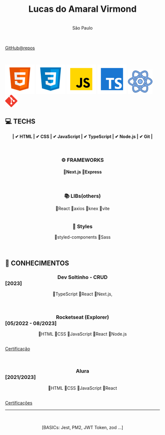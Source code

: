 # <center> Lucas do Amaral Virmond </center>

  <br />
  <center>São Paulo</center>
<br />
<br />

[GitHub@repos](https://github.com/lucasvir?tab=repositories)

<br />

![HTML5](./img/html5-icon.svg) ![CSS](./img/css-icon.svg) ![JavaScript](./img/js-icon.svg) ![TypeScript](./img/ts-icon.svg) ![ReactJs](./img/react-icon.svg) <img src="./img/git-icon.svg" alt="Git icon" width="40px" height="40px">

## 💻 TECHS

#### <center >| ✔ HTML | ✔ CSS | ✔ JavaScript | ✔ TypeScript | ✔ Node.js | ✔ Git | </center>

<br />

### <center> ⚙ FRAMEWORKS </center>

#### <center> 🔹Next.js 🔹Express</center>

 <br />

### <center> 📚 LIBs(others) </center>

<center> 🔹React 🔹axios  🔹knex  🔹vite </center>

<br />

### <center> 🎨 Styles </center>

<center> 🔹styled-components  🔹Sass  </center>

<br />
<br />

## 📓 CONHECIMENTOS

### <center>Dev Soltinho - CRUD</center> [2023]
 <center>🔸TypeScript 🔸React 🔸Next.js,</center>

<br />
<br />

### <center>Rocketseat (Explorer)</center> [05/2022 - 08/2023]
<center>🔸HTML 🔸CSS 🔸JavaScript 🔸React 🔸Node.js </center>

<br />

[Certificação](https://app.rocketseat.com.br/certificates/813ddd10-fc3e-4213-ba0d-8132e2068f76)

<br />

### <center>Alura</center> [2021/2023]
<center>🔸HTML 🔸CSS 🔸JavaScript 🔸React  </center>

<br />

[Certificações](https://cursos.alura.com.br/user/lucasvir/fullCertificate/ecfadd7e25a35fd70258f07ec755f6c2)


<hr />
<br />
<br />

<center>[BASICs: Jest, PM2, JWT Token, zod ...]</center>
